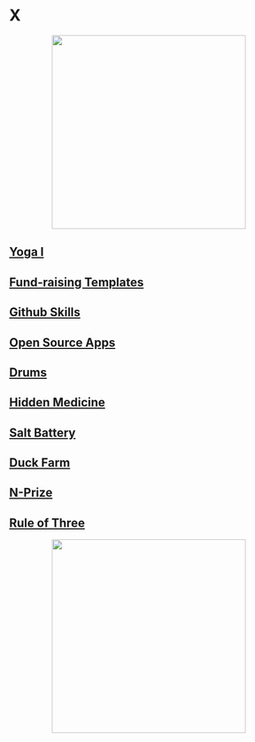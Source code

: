 <h1 "align="center"> 
  X
</h1>
<p align="center">
  <img height="350" width="350"  src="https://i.imgur.com/rw9rqgd.jpeg">
  </p>

## [Yoga I](https://www.youtube.com/playlist?list=PLlOx95m4hh_8x7HAhzzRPj_7_QdszZ3Fp)

## [Fund-raising Templates](https://github.com/Microflow/X/blob/main/X2/FundraisingTemplates.md)

## [Github Skills](https://www.youtube.com/playlist?list=PLlOx95m4hh_84EOOdJeBLR1XM4MXICnB8)

## [Open Source Apps](https://codepen.io/collection/GoZjQW)

## [Drums](https://www.youtube.com/playlist?list=PLlOx95m4hh__VQy-PTkFvafMyAl1jom42) 

## [Hidden Medicine](https://www.youtube.com/watch?v=OcGulhnZDzM)

## [Salt Battery](https://github.com/Microflow/Salt-Water-Battery)

## [Duck Farm](https://www.indiegogo.com/projects/help-save-the-uk-s-only-organic-duck-egg-farm#/)

## [N-Prize](https://codepen.io/Teeke/pen/rNvrgYy)

## [Rule of Three](https://www.youtube.com/playlist?list=PLlOx95m4hh_-hooR3te9WUd_teeTHdKE3)


<p align="center">
  <img height="350" width="350"  src="https://media.giphy.com/media/4YA8V9GRHQFnLqShp4/giphy.gif">
  </p>
